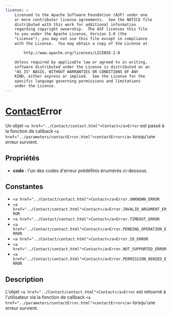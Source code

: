 ```yaml
---
license: >
    Licensed to the Apache Software Foundation (ASF) under one
    or more contributor license agreements.  See the NOTICE file
    distributed with this work for additional information
    regarding copyright ownership.  The ASF licenses this file
    to you under the Apache License, Version 2.0 (the
    "License"); you may not use this file except in compliance
    with the License.  You may obtain a copy of the License at

        http://www.apache.org/licenses/LICENSE-2.0

    Unless required by applicable law or agreed to in writing,
    software distributed under the License is distributed on an
    "AS IS" BASIS, WITHOUT WARRANTIES OR CONDITIONS OF ANY
    KIND, either express or implied.  See the License for the
    specific language governing permissions and limitations
    under the License.
---
```


# <a href="../Contact/contact.html">Contact</a>Error

Un objet `<a href="../Contact/contact.html">Contact</a>Error` est passé à la fonction de callback `<a href="../parameters/contactError.html">contactError</a>` lorsqu'une erreur survient.

## Propriétés

*   **code** : l'un des codes d'erreur prédéfinis énumérés ci-dessous.

## Constantes

*   `<a href="../Contact/contact.html">Contact</a>Error.UNKNOWN_ERROR`
*   `<a href="../Contact/contact.html">Contact</a>Error.INVALID_ARGUMENT_ERROR`
*   `<a href="../Contact/contact.html">Contact</a>Error.TIMEOUT_ERROR`
*   `<a href="../Contact/contact.html">Contact</a>Error.PENDING_OPERATION_ERROR`
*   `<a href="../Contact/contact.html">Contact</a>Error.IO_ERROR`
*   `<a href="../Contact/contact.html">Contact</a>Error.NOT_SUPPORTED_ERROR`
*   `<a href="../Contact/contact.html">Contact</a>Error.PERMISSION_DENIED_ERROR`

## Description

L'objet `<a href="../Contact/contact.html">Contact</a>Error` est retourné à l'utilisateur via la fonction de callback `<a href="../parameters/contactError.html">contactError</a>` lorsqu'une erreur survient.